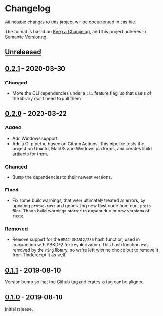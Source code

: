 # Changelog

All notable changes to this project will be documented in this file.

The format is based on [Keep a Changelog], and this project adheres to [Semantic
Versioning].

## [Unreleased]

## [0.2.1] - 2020-03-30

### Changed

- Move the CLI dependencies under a `cli` feature flag, so that users of the
  library don't need to pull them.

## [0.2.0] - 2020-03-22

### Added

- Add Windows support.
- Add a CI pipeline based on Github Actions. This pipeline tests the project
  on Ubuntu, MacOS and Windows platforms, and creates build artifacts for them.

### Changed

- Bump the dependencies to their newest versions.

### Fixed

- Fix some build warnings, that were ultimately treated as errors, by
  updating `protoc-rust` and generating new Rust code from our `.proto` files.
  These build warnings started to appear due to new versions of `rustc`.

### Removed

- Remove support for the `HMAC-SHA512/256` hash function, used in conjunction
  with PBKDF2 for key derivation. This hash function was removed by the `ring`
  library, so we're left with no choice but to remove it from Tindercrypt it as
  well.

## [0.1.1] - 2019-08-10

Version bump so that the Github tag and crates.io tag can be aligned.

## [0.1.0] - 2019-08-10

Initial release.

[Keep a Changelog]: https://keepachangelog.com/en/1.0.0/
[Semantic Versioning]: https://semver.org/spec/v2.0.0.html

[Unreleased]: https://github.com/apyrgio/tindercrypt/compare/v0.2.1...HEAD
[0.2.1]: https://github.com/apyrgio/tindercrypt/compare/v0.2.0...v0.2.1
[0.2.0]: https://github.com/apyrgio/tindercrypt/compare/v0.1.1...v0.2.0
[0.1.1]: https://github.com/apyrgio/tindercrypt/compare/v0.1.0...v0.1.1
[0.1.0]: https://github.com/apyrgio/tindercrypt/releases/tag/v0.1.0
